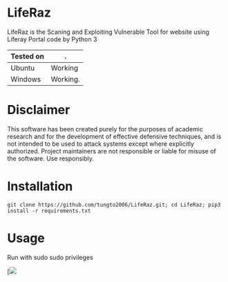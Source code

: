 # LifeRaz

LifeRaz is the Scaning and Exploiting Vulnerable Tool for website using Liferay Portal code by Python 3

|Tested on|.
|---|---
|Ubuntu|Working
|Windows|Working.

# Disclaimer
This software has been created purely for the purposes of academic research and for the development of effective defensive techniques, and is not intended to be used to attack systems except where explicitly authorized. Project maintainers are not responsible or liable for misuse of the software. Use responsibly.

# Installation


```
git clone https://github.com/tungto2006/LifeRaz.git; cd LifeRaz; pip3 install -r requirements.txt
```

# Usage

Run with sudo sudo privileges

[![](https://media.giphy.com/media/UrsOqBQ0nQJQDzECBZ/giphy.gif)
